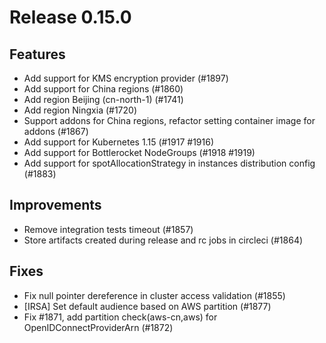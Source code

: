 # Release 0.15.0


## Features

- Add support for KMS encryption provider (#1897)
- Add support for China regions (#1860)
- Add region Beijing (cn-north-1) (#1741)
- Add region Ningxia (#1720)
- Support addons for China regions, refactor setting container image for addons (#1867)
- Add support for Kubernetes 1.15 (#1917 #1916)
- Add support for Bottlerocket NodeGroups (#1918 #1919)
- Add support for spotAllocationStrategy in instances distribution config (#1883)

## Improvements

- Remove integration tests timeout (#1857)
- Store artifacts created during release and rc jobs in circleci (#1864)

## Fixes
- Fix null pointer dereference in cluster access validation (#1855)
- [IRSA] Set default audience based on AWS partition (#1877)
- Fix #1871, add partition check(aws-cn,aws) for OpenIDConnectProviderArn (#1872)
